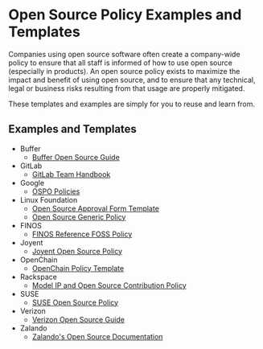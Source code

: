 # Open Source Policy Examples and Templates

Companies using open source software often create a company-wide policy to ensure that all staff is informed of how to use open source (especially in products). An open source policy exists to maximize the impact and benefit of using open source, and to ensure that any technical, legal or business risks resulting from that usage are properly mitigated.

These templates and examples are simply for you to reuse and learn from.

## Examples and Templates

* Buffer
  * [Buffer Open Source Guide](https://open.buffer.com/guide-open-source/)
* GitLab
  * [GitLab Team Handbook](https://about.gitlab.com/handbook/)
* Google
  * [OSPO Policies](https://opensource.google.com/docs/)
* Linux Foundation
  * [Open Source Approval Form Template](https://github.com/todogroup/policies/blob/master/linuxfoundation/lf_compliance_approval.pdf)
  * [Open Source Generic Policy](https://github.com/todogroup/policies/blob/master/linuxfoundation/lf_compliance_generic_policy.pdf)
* FINOS
  * [FINOS Reference FOSS Policy](https://github.com/finos/reference-foss-policy/blob/master/src/FINOS-reference-FOSS-policy.adoc)
* Joyent
  * [Joyent Open Source Policy](https://github.com/joyent/rfd/blob/master/rfd/0164/README.md)
* OpenChain
  * [OpenChain Policy Template](https://github.com/OpenChain-Project/Reference-Material/tree/master/Open-Source-Policy/Official/2.0/en)
* Rackspace
  * [Model IP and Open Source Contribution Policy](https://github.com/todogroup/policies/tree/master/rackspace)
* SUSE
  * [SUSE Open Source Policy](https://opensource.suse.com/suse-open-source-policy)
* Verizon
  * [Verizon Open Source Guide](https://verizonmedia.github.io/oss-guide)
* Zalando
  * [Zalando's Open Source Documentation](https://opensource.zalando.com/)
